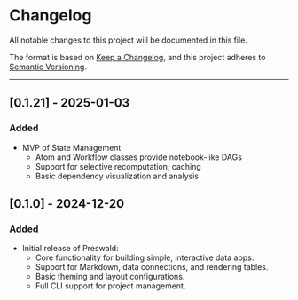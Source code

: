 # **Changelog**

All notable changes to this project will be documented in this file.

The format is based on [Keep a Changelog](https://keepachangelog.com/), and this project adheres to [Semantic Versioning](https://semver.org/spec/v2.0.0.html).

---

## [0.1.21] - 2025-01-03

### Added

- MVP of State Management
  - Atom and Workflow classes provide notebook-like DAGs
  - Support for selective recomputation, caching
  - Basic dependency visualization and analysis


## [0.1.0] - 2024-12-20

### Added

- Initial release of Preswald:
  - Core functionality for building simple, interactive data apps.
  - Support for Markdown, data connections, and rendering tables.
  - Basic theming and layout configurations.
  - Full CLI support for project management.